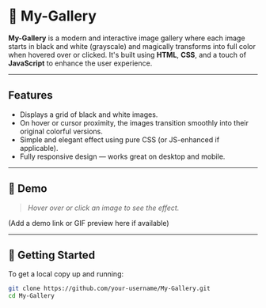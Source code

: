 # 🎨 My-Gallery

**My-Gallery** is a modern and interactive image gallery where each image starts in black and white (grayscale) and magically transforms into full color when hovered over or clicked. It's built using **HTML**, **CSS**, and a touch of **JavaScript** to enhance the user experience.

---

##  Features

-  Displays a grid of black and white images.
-  On hover or cursor proximity, the images transition smoothly into their original colorful versions.
-  Simple and elegant effect using pure CSS (or JS-enhanced if applicable).
-  Fully responsive design — works great on desktop and mobile.

---

## 📸 Demo

> *Hover over or click an image to see the effect.*

(Add a demo link or GIF preview here if available)

---

## 🚀 Getting Started

To get a local copy up and running:

```bash
git clone https://github.com/your-username/My-Gallery.git
cd My-Gallery
